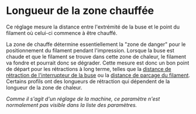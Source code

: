 Longueur de la zone chauffée
====
Ce réglage mesure la distance entre l'extrémité de la buse et le point du filament où celui-ci commence à être chauffé.

La zone de chauffe détermine essentiellement la "zone de danger" pour le positionnement du filament pendant l'impression. Lorsque la buse est chaude et que le filament se trouve dans cette zone de chaleur, le filament va fondre et pourrait donc se dégrader. Cette mesure est donc un bon point de départ pour les rétractions à long terme, telles que la [distance de rétraction de l'interrupteur de la buse](../dual/switch_extruder_retraction_amount.md) ou la [distance de parcage du filament](machine_filament_park_distance.md). Certains profils ont des longueurs de rétraction qui dépendent de la longueur de la zone de chaleur.

*Comme il s'agit d'un réglage de la machine, ce paramètre n'est normalement pas visible dans la liste des paramètres.*
